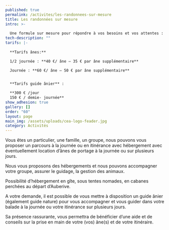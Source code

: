```yaml
---
published: true
permalink: /activites/les-randonnees-sur-mesure
title: Les randonnées sur mesure
intro: >-
  
  Une formule sur mesure pour répondre à vos besoins et vos attentes : distance, hébergement, type de circuit, on vous accompagne dans la préparation de votre projet !
tech-description: ""
tarifs: |-
  
  **Tarifs ânes:**

  1/2 journée : **40 €/ âne – 35 € par âne supplémentaire** 

  Journée : **60 €/ âne – 50 € par âne supplémentaire** 


  **Tarifs guide ânier** :

  **300 € /jour
  150 € / demie- journée**
show_adhesion: true
gallery: []
order: "60"
layout: page
main_img: /assets/uploads/cea-logo-feader.jpg
category: Activités
---
```


Vous êtes un particulier, une famille, un groupe, nous pouvons vous 
proposer un parcours à la journée ou en itinérance avec hébergement avec
 éventuellement location d’ânes de portage à la journée ou sur plusieurs
 jours.

Nous vous proposons des hébergements et nous pouvons accompagner votre groupe, assurer le guidage, la gestion des animaux.

Possibilité d’hébergement en gîte, sous tentes nomades, en cabanes perchées au départ d’Auberive.


A votre demande, il est possible de vous mettre à disposition un guide 
ânier (également guide nature) pour vous accompagner et vous guider dans
 votre balade à la journée ou votre itinérance sur plusieurs jours.

Sa présence rassurante, vous permettra de bénéficier d’une aide et de 
conseils sur la prise en main de votre (vos) âne(s) et de votre 
itinéraire.

